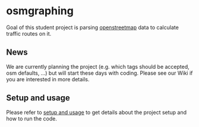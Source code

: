 # osmgraphing

Goal of this student project is parsing [openstreetmap][www_openstreetmap] data to calculate traffic routes on it.

## News

We are currently planning the project (e.g. which tags should be accepted, osm defaults, ...) but will start these days with coding.
Please see our Wiki if you are interested in more details.

## Setup and usage

Please refer to [setup and usage][www_osmgraphing_usage] to get details about the project setup and how to run the code.

[www_openstreetmap]: https://openstreetmap.org
[www_osmgraphing_usage]: https://github.com/dominicparga/osmgraphing/wiki/Usage
